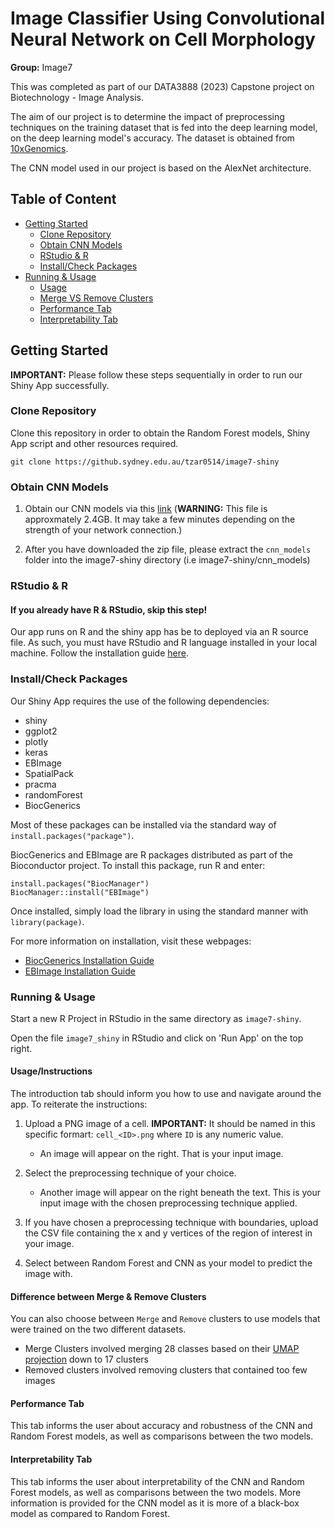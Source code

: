# Image Classifier Using Convolutional Neural Network on Cell Morphology

**Group:** Image7

This was completed as part of our DATA3888 (2023) Capstone project on Biotechnology - Image Analysis.

The aim of our project is to determine the impact of preprocessing techniques on the training dataset that is fed into the deep learning model, on the deep learning model's accuracy. The dataset is obtained from <a href="https://www.10xgenomics.com/resources/datasets/fresh-frozen-mouse-brain-for-xenium-explorer-demo-1-standard">10xGenomics</a>. 

The CNN model used in our project is based on the AlexNet architecture.

## Table of Content

* [Getting Started](#start)
    * [Clone Repository](#clone)
    * [Obtain CNN Models](#models)
    * [RStudio & R](#rstudio)
    * [Install/Check Packages](#packages)
* [Running & Usage](#run)
   * [Usage](#usage)
   * [Merge VS Remove Clusters](#clusters)
   * [Performance Tab](#performance)
   * [Interpretability Tab](#interpret)


## <div id="start">Getting Started</div>

**IMPORTANT:** Please follow these steps sequentially in order to run our Shiny App successfully.

###  <div id="clone">Clone Repository</div>

Clone this repository in order to obtain the Random Forest models, Shiny App script and other resources required.

```shell
git clone https://github.sydney.edu.au/tzar0514/image7-shiny
```

### <div id="models">Obtain CNN Models</div>

1. Obtain our CNN models via this <a href="https://drive.google.com/file/d/1WQvHoY686EXpFOr6gDn77dOmZeEZvRUs/view?usp=share_link">link</a> (**WARNING:** This file is approxmately 2.4GB. It may take a few minutes depending on the strength of your network connection.) 

2. After you have downloaded the zip file, please extract the `cnn_models` folder into the image7-shiny directory (i.e image7-shiny/cnn_models)

### <div id="rstudio">RStudio & R</div>

#### If you already have R & RStudio, skip this step!

Our app runs on R and the shiny app has be to deployed via an R source file. As such, you must have RStudio and R language installed in your local machine. 
Follow the installation guide <a href="https://rstudio-education.github.io/hopr/starting.html">here</a>.

### <div id="packages">Install/Check Packages</div>

Our Shiny App requires the use of the following dependencies:

- shiny
- ggplot2
- plotly
- keras
- EBImage
- SpatialPack
- pracma
- randomForest
- BiocGenerics

Most of these packages can be installed via the standard way of `install.packages("package")`. 

BiocGenerics and EBImage are R packages distributed as part of the Bioconductor project. To install this package, run R and enter:

```shell
install.packages("BiocManager")
BiocManager::install("EBImage")
```

Once installed, simply load the library in using the standard manner with `library(package)`. 

For more information on installation, visit these webpages:
- <a href="https://bioconductor.org/packages/release/bioc/html/BiocGenerics.html">BiocGenerics Installation Guide</a>
-  <a href="https://bioconductor.org/packages/release/bioc/vignettes/EBImage/inst/doc/EBImage-introduction.html#1_Getting_started">EBImage Installation Guide</a>

### <div id="run">Running & Usage</div>

Start a new R Project in RStudio in the same directory as `image7-shiny`. 

Open the file `image7_shiny` in RStudio and click on 'Run App' on the top right.

#### <div id="usage">Usage/Instructions</div>

The introduction tab should inform you how to use and navigate around the app. To reiterate the instructions:

1. Upload a PNG image of a cell. **IMPORTANT:** It should be named in this specific formart: `cell_<ID>.png` where `ID` is any numeric value.
   - An image will appear on the right. That is your input image. 

2. Select the preprocessing technique of your choice.
   - Another image will appear on the right beneath the text. This is your input image with the chosen preprocessing technique applied.
   
3. If you have chosen a preprocessing technique with boundaries, upload the CSV file containing the x and y vertices of the region of interest in your image.

4. Select between Random Forest and CNN as your model to predict the image with.

#### <div id="clusters">Difference between Merge & Remove Clusters</div>

You can also choose between `Merge` and `Remove` clusters to use models that were trained on the two different datasets.
- Merge Clusters involved merging 28 classes based on their <a href="https://cf.10xgenomics.com/samples/xenium/1.0.2/Xenium_V1_FF_Mouse_Brain_Coronal_Subset_CTX_HP/Xenium_V1_FF_Mouse_Brain_Coronal_Subset_CTX_HP_analysis_summary.html">UMAP projection</a> down to 17 clusters
- Removed clusters involved removing clusters that contained too few images

#### <div id="performance">Performance Tab</div>

This tab informs the user about accuracy and robustness of the CNN and Random Forest models, as well as comparisons between the two models.
   
#### <div id="interpret">Interpretability Tab</div>

This tab informs the user about interpretability of the CNN and Random Forest models, as well as comparisons between the two models. More information is provided for the CNN model as it is more of a black-box model as compared to Random Forest.
